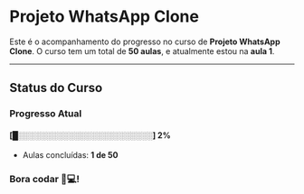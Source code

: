 # **Projeto WhatsApp Clone**

Este é o acompanhamento do progresso no curso de **Projeto WhatsApp Clone**. O curso tem um total de **50 aulas**, e atualmente estou na **aula 1**.

---

## **Status do Curso**

### Progresso Atual  
#### [█░░░░░░░░░░░░░░░░░░░░░░░░] **2%**  
- Aulas concluídas: **1 de 50**  

### Bora codar 🚀💻!

